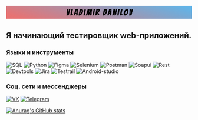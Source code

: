 [![Header](https://github.com/Lars-vn/Lars-vn/blob/main/assets/Group%201.jpg)](https://vk.com/vladimr.danilov)

## Я начинающий тестировщик web-приложений.

### Языки и инструменты
![SQL](https://img.shields.io/badge/-SQL-090909?style=for-the-badge&logo=mysql&logoColor=006488)
![Python](https://img.shields.io/badge/-Python-090909?style=for-the-badge&logo=Python&logoColor=006488)
![Figma](https://img.shields.io/badge/-Figma-090909?style=for-the-badge&logo=Figma)
![Selenium](https://img.shields.io/badge/-Selenium-090909?style=for-the-badge&logo=Selenium)
![Postman](https://img.shields.io/badge/-Postman-090909?style=for-the-badge&logo=Postman)
![Soapui](https://img.shields.io/badge/-Soapui-090909?style=for-the-badge&logo=Soapui)
![Rest](https://img.shields.io/badge/-Rest-090909?style=for-the-badge&logo=Rest)
![Devtools](https://img.shields.io/badge/-Devtools-090909?style=for-the-badge&logo=Devtools)
![Jira](https://img.shields.io/badge/-Jira-090909?style=for-the-badge&logo=Jira)
![Testrail](https://img.shields.io/badge/-Testrail-090909?style=for-the-badge&logo=Testrail)
![Android-studio](https://img.shields.io/badge/-Android-studio-090909?style=for-the-badge&logo=Android-studio)


### Соц. сети и мессенджеры
[![VK](https://img.shields.io/badge/-VKontakte-090909?style=for-the-badge&logo=VK&logoColor=0076FF)](https://vk.com/vladimr.danilov)
[![Telegram](https://img.shields.io/badge/-Telegram-090909?style=for-the-badge&logo=Telegram&logoColor=34ABDF)](https://t.me/vladimrdanilov)

[![Anurag's GitHub stats](https://github-readme-stats.vercel.app/api?username=Lars-vn&show_icons=true&theme=dracula)](https://github-readme-stats.vercel.app/api?username=Lars-vn&show_icons=true)
